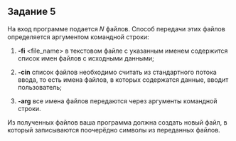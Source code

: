 ## Задание 5

На вход программе подается 𝑁 файлов. Способ передачи этих файлов определяется аргументом командной строки:

1. **-fi** <file_name> в текстовом файле с указанным именем содержится список имен файлов с исходными данными;

2. **-сin** список файлов необходимо считать из стандартного потока ввода, то есть имена файлов, в которых содержатся данные, вводит пользователь;

3. **-arg** все имена файлов передаются через аргументы командной строки.

Из полученных файлов ваша программа должна создать новый файл, в который записываются поочерёдно символы из переданных файлов.
